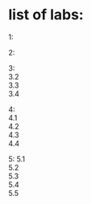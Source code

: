 # list of labs:
1:

2:

3:  
3.2  
3.3  
3.4

4:  
4.1  
4.2  
4.3  
4.4

5: 
5.1  
5.2  
5.3  
5.4  
5.5 